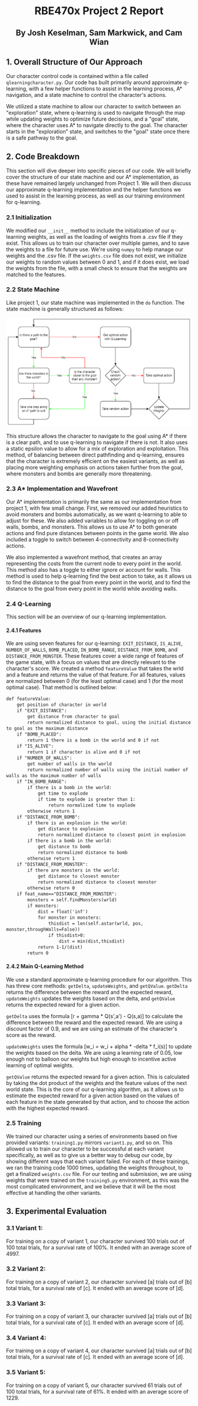 # <p style="text-align: center;">RBE470x Project 2 Report</p>
## <p style="text-align: center;">By Josh Keselman, Sam Markwick, and Cam Wian</p>

## 1. Overall Structure of Our Approach
Our character control code is contained within a file called `qlearningcharacter.py`. Our code has built primarily around approximate q-learning, with a few helper functions to assist in the learning process, A* navigation, and a state machine to control the character's actions.

We utilized a state machine to allow our character to switch between an "exploration" state, where q-learning is used to navigate through the map while updating weights to optimize future decisions, and a "goal" state, where the character uses A* to navigate directly to the goal. The character starts in the "exploration" state, and switches to the "goal" state once there is a safe pathway to the goal. 

## 2. Code Breakdown
This section will dive deeper into specific pieces of our code. We will briefly cover the structure of our state machine and our A* implementation, as these have remained largely unchanged from Project 1. We will then discuss our approximate q-learning implementation and the helper functions we used to assist in the learning process, as well as our training environment for q-learning.

### 2.1 Initialization
We modified our `__init__` method to include the initialization of our q-learning weights, as well as the loading of weights from a .csv file if they exist. This allows us to train our character over multiple games, and to save the weights to a file for future use. We're using `numpy` to help manage our weights and the .csv file. If the `weights.csv` file does not exist, we initialize our weights to random values between 0 and 1, and if it does exist, we load the weights from the file, with a small check to ensure that the weights are matched to the features.


### 2.2 State Machine
Like project 1, our state machine was implemented in the `do` function. The state machine is generally structured as follows:

![State machine diagram](470xDiagram.drawio.png)

This structure allows the character to navigate to the goal using A* if there is a clear path, and to use q-learning to navigate if there is not. It also uses a static epsilon value to allow for a mix of exploration and exploitation. This method, of balancing between direct pathfinding and q-learning, ensures that the character is extremely efficient on the easiest variants, as well as placing more weighting emphasis on actions taken further from the goal, where monsters and bombs are generally more threatening. 

### 2.3 A* Implementation and Wavefront
Our A* implementation is primarily the same as our implementation from project 1, with few small change. First, we removed our added heuristics to avoid monsters and bombs automatically, as we want q-learning to able to adjust for these. We also added variables to allow for toggling on or off walls, bombs, and monsters. This allows us to use A* to both generate actions and find pure distances between points in the game world. We also included a toggle to switch between 4-connectivity and 8-connectivity actions.

We also implemented a wavefront method, that creates an array representing the costs from the current node to every point in the world. This method also has a toggle to either ignore or account for walls. This method is used to help q-learning find the best action to take, as it allows us to find the distance to the goal from every point in the world, and to find the distance to the goal from every point in the world while avoiding walls.
### 2.4 Q-Learning
This section will be an overview of our q-learning implementation.
#### 2.4.1 Features
We are using seven features for our q-learning: `EXIT_DISTANCE`, `IS_ALIVE`, `NUMBER_OF_WALLS`, `BOMB_PLACED`, `IN_BOMB_RANGE`, `DISTANCE_FROM_BOMB`, and `DISTANCE_FROM_MONSTER`. These features cover a wide range of features of the game state, with a focus on values that are directly relevant to the character's score. We created a method `featureValue` that takes the wrld and a feature and returns the value of that feature. For all features, values are normalized between 0 (for the least optimal case) and 1 (for the most optimal case). That method is outlined below:
```
def featureValue:
    get position of character in world
    if "EXIT_DISTANCE":
        get distance from character to goal
        return normalized distance to goal, using the initial distance to goal as the maximum distance
    if "BOMB_PLACED":
        return 1 there is a bomb in the world and 0 if not
    if "IS_ALIVE":
        return 1 if character is alive and 0 if not
    if "NUMBER_OF_WALLS":
        get number of walls in the world
        return normalized number of walls using the initial number of walls as the maximum number of walls
    if "IN_BOMB_RANGE":
        if there is a bomb in the world:
            get time to explode
            if time to explode is greater than 1:
                return normalized time to explode
        otherwise return 1
    if "DISTANCE_FROM_BOMB":
        if there is an explosion in the world:
            get distance to explosion
            return normalized distance to closest point in explosion
        if there is a bomb in the world:
            get distance to bomb
            return normalized distance to bomb
        otherwise return 1
    if "DISTANCE_FROM_MONSTER":
        if there are monsters in the world:
            get distance to closest monster
            return normalized distance to closest monster
        otherwise return 0
    if feat_name=="DISTANCE_FROM_MONSTER":
        monsters = self.findMonsters(wrld)
        if monsters:
            dist = float('inf')
            for monster in monsters:
                thisdist = len(self.astar(wrld, pos, monster,throughWalls=False))
                if thisdist>0:
                    dist = min(dist,thisdist)
            return 1-1/(dist)
        return 0
```
#### 2.4.2 Main Q-Learning Method
We use a standard approximate q-learning procedure for our algorithm. This has threw core methods: `getDelta`, `updateWeights`, and `getQValue`. `getDelta` returns the difference between the reward and the expected reward, `updateWeights` updates the weights based on the delta, and `getQValue` returns the expected reward for a given action. 

`getDelta` uses the formula [r + gamma * Q(s',a') - Q(s,a)] to calculate the difference between the reward and the expected reward. We are using a discount factor of 0.9, and we are using an estimate of the character's score as the reward.

`updateWeights` uses the formula [w_i = w_i + alpha * -delta * f_i(s)] to update the weights based on the delta. We are using a learning rate of 0.05, low enough not to balloon our weights but high enough to incentive active learning of optimal weights. 

`getQValue` returns the expected reward for a given action. This is calculated by taking the dot product of the weights and the feature values of the next world state. This is the core of our q-learning algorithm, as it allows us to estimate the expected reward for a given action based on the values of each feature in the state generated by that action, and to choose the action with the highest expected reward.

### 2.5 Training
We trained our character using a series of environments based on five provided variants: `training1.py` mirrors `variant1.py`, and so on. This allowed us to train our character to be successful at each variant specifically, as well as to give us a better way to debug our code, by showing different ways that each variant failed. For each of these trainings, we ran the training code 1000 times, updating the weights throughout, to get a finalized `weights.csv` file. For our testing and submission, we are using weights that were trained on the `training5.py` environment, as this was the most complicated environment, and we believe that it will be the most effective at handling the other variants.

## 3. Experimental Evaluation

### 3.1 Variant 1:
For training on a copy of variant 1, our character survived 100 trials out of 100 total trials, for a survival rate of 100%. It ended with an average score of 4997.
### 3.2 Variant 2:
For training on a copy of variant 2, our character survived [a] trials out of [b] total trials, for a survival rate of [c]. It ended with an average score of [d].
### 3.3 Variant 3:
For training on a copy of variant 3, our character survived [a] trials out of [b] total trials, for a survival rate of [c]. It ended with an average score of [d].
### 3.4 Variant 4:
For training on a copy of variant 4, our character survived [a] trials out of [b] total trials, for a survival rate of [c]. It ended with an average score of [d].
### 3.5 Variant 5:
For training on a copy of variant 5, our character survived 61 trials out of 100 total trials, for a survival rate of 61%. It ended with an average score of 1229.